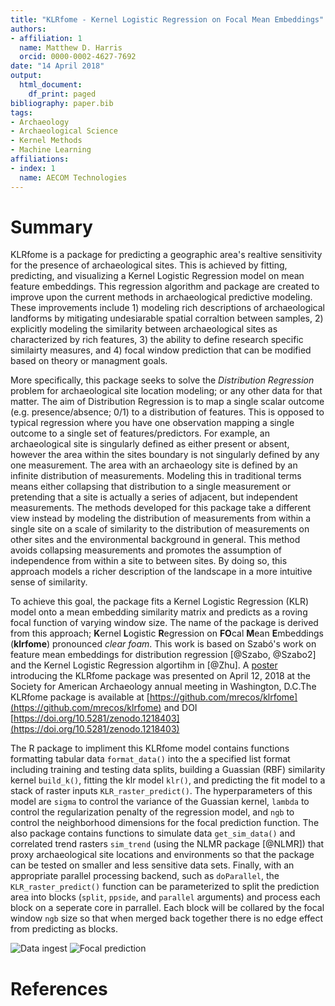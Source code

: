 ```yaml
---
title: "KLRfome - Kernel Logistic Regression on Focal Mean Embeddings"
authors:
- affiliation: 1
  name: Matthew D. Harris
  orcid: 0000-0002-4627-7692
date: "14 April 2018"
output:
  html_document:
    df_print: paged
bibliography: paper.bib
tags:
- Archaeology
- Archaeological Science
- Kernel Methods
- Machine Learning
affiliations:
- index: 1
  name: AECOM Technologies
---
```


# Summary

KLRfome is a package for predicting a geographic area's realtive sensitivity for the presence of archaeological sites. This is achieved by fitting, predicting, and visualizing a Kernel Logistic Regression model on mean feature embeddings. This regression algorithm and package are created to improve upon the current methods in archaeological predictive modeling. These improvements include 1) modeling rich descriptions of archaeological landforms by mitigating undesiarable spatial corraltion between samples, 2) explicitly modeling the similarity between archaeological sites as characterized by rich features, 3) the ability to define research specific similairty measures, and 4) focal window prediction that can be modified based on theory or managment goals. 

More specifically, this package seeks to solve the *Distribution Regression* problem for archaeological site location modeling; or any other data for that matter. The aim of Distribution Regression is to map a single scalar outcome (e.g. presence/absence; 0/1) to a distribution of features. This is opposed to typical regression where you have one observation mapping a single outcome to a single set of features/predictors. For example, an archaeological site is singularly defined as either present or absent, however the area within the sites boundary is not singularly defined by any one measurement. The area with an archaeology site is defined by an infinite distribution of measurements. Modeling this in traditional terms means either collapsing that distribution to a single measurement or pretending that a site is actually a series of adjacent, but independent measurements. The methods developed for this package take a different view instead by modeling the distribution of measurements from within a single site on a scale of similarity to the distribution of measurements on other sites and the environmental background in general. This method avoids collapsing measurements and promotes the assumption of independence from within a site to between sites. By doing so, this approach models a richer description of the landscape in a more intuitive sense of similarity.

To achieve this goal, the package fits a Kernel Logistic Regression (KLR) model onto a mean embedding similarity matrix and predicts as a roving focal function of varying window size. The name of the package is derived from this approach; **K**ernel **L**ogistic **R**egression on **FO**cal **M**ean **E**mbeddings (**klrfome**) pronounced *clear foam*. This work is based on Szabó's work on feature mean embeddings for distribution regression [@Szabo, @Szabo2] and the Kernel Logistic Regression algortihm in [@Zhu]. A [poster](https://github.com/mrecos/klrfome/tree/master/SAA_2018_poster) introducing the KLRfome package was presented on April 12, 2018 at the Society for American Archaeology annual meeting in Washington, D.C.The KLRfome package is available at [https://github.com/mrecos/klrfome](https://github.com/mrecos/klrfome) and DOI [https://doi.org/10.5281/zenodo.1218403](https://doi.org/10.5281/zenodo.1218403)


The R package to impliment this KLRfome model contains functions formatting tabular data `format_data()` into the a specified list format including training and testing data splits, building a Guassian (RBF) similarity kernel `build_k()`, fitting the klr model `klr()`, and predicting the fit model to a stack of raster inputs `KLR_raster_predict()`. The hyperparameters of this model are `sigma` to control the variance of the Guassian kernel, `lambda` to control the regularization penalty of the regression model, and `ngb` to control the neighborhood dimensions for the focal prediction function. The also package contains functions to simulate data `get_sim_data()` and correlated trend rasters `sim_trend` (using the NLMR package [@NLMR]) that proxy archaeological site locations and environments so that the package can be tested on smaller and less sensitive data sets. Finally, with an appropriate parallel processing backend, such as `doParallel`, the `KLR_raster_predict()` function can be parameterized to split the prediction area into blocks (`split`, `ppside`, and `parallel` arguments) and process each block on a seperate core in parrallel. Each block will be collared by the focal window `ngb` size so that when merged back together there is no edge effect from predicting as blocks.


![Data ingest](https://github.com/mrecos/klrfome/blob/master/README_images/KLRfome_dataflow.png?raw=true)
![Focal prediction](https://github.com/mrecos/klrfome/blob/master/README_images/KLRfome_prediction.png?raw=true)



# References